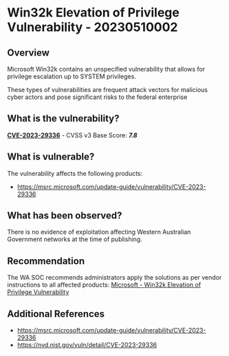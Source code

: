 # Win32k Elevation of Privilege Vulnerability - 20230510002

## Overview

Microsoft Win32k contains an unspecified vulnerability that allows for privilege escalation up to SYSTEM privileges.

These types of vulnerabilities are frequent attack vectors for malicious cyber actors and pose significant risks to the federal enterprise

## What is the vulnerability?

[**CVE-2023-29336**](https://cve.mitre.org/cgi-bin/cvename.cgi?name=CVE-2023-29336) - CVSS v3 Base Score: ***7.8***

## What is vulnerable?

The vulnerability affects the following products:

- <https://msrc.microsoft.com/update-guide/vulnerability/CVE-2023-29336>

## What has been observed?

There is no evidence of exploitation affecting Western Australian Government networks at the time of publishing.

## Recommendation

The WA SOC recommends administrators apply the solutions as per vendor instructions to all affected products: [Microsoft -  Win32k Elevation of Privilege Vulnerability](https://msrc.microsoft.com/update-guide/vulnerability/CVE-2023-29336)

## Additional References

- <https://msrc.microsoft.com/update-guide/vulnerability/CVE-2023-29336>
- <https://nvd.nist.gov/vuln/detail/CVE-2023-29336>
